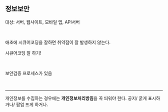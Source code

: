 ## 정보보안

대상: 서버, 웹사이트, 모바일 앱, API서버

​    

애초에 시큐어코딩을 잘하면 취약점이 잘 발생하지 않는다.

시큐어코딩 잘 하기!

​    

보안검증 프로세스가 있음

​    

---

개인정보를 수집하는 경우에는  **개인정보처리방침**을 꼭 띄워야 한다. 공지/ 굵게 표시하거나/ 팝업 뜨게 하거나.

​    

​    

